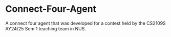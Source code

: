 # Connect-Four-Agent
A connect four agent that was developed for a contest held by the CS2109S AY24/25 Sem 1 teaching team in NUS.
